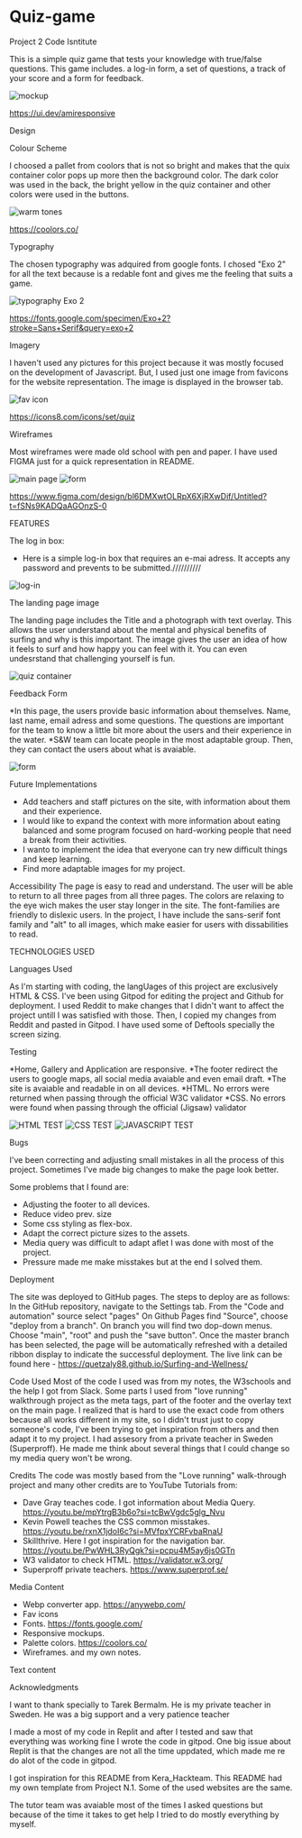 # Quiz-game
 
Project 2
Code Isntitute

This is a simple quiz game that tests your knowledge with true/false questions. This game includes. a log-in form, a set of questions, a track of your score and a form for feedback. 

![mockup](./assets/readme.files/mockup.webp)

https://ui.dev/amiresponsive


Design

Colour Scheme

I choosed a pallet from coolors that is not so bright and makes that the quix container color pops up more then the background color. The dark color was used in the back, the bright yellow in the quiz container and other colors were used in the buttons. 

![warm tones](./assets/readme-files/warm-tones.webp)

https://coolors.co/

Typography

The chosen typography was adquired from google fonts. 
I chosed "Exo 2" for all the text because is a redable font and gives me the feeling that suits a game. 

![typography Exo 2](./assets/readme.files/font.webp)

https://fonts.google.com/specimen/Exo+2?stroke=Sans+Serif&query=exo+2

Imagery

I haven't used any pictures for this project because it was mostly focused on the development of Javascript. But, I used just one image from favicons for the website representation. 
The image is displayed in the browser tab. 

![fav icon](./assets/images/icons8-quizizz-64.png)

https://icons8.com/icons/set/quiz


Wireframes

Most wireframes were made old school with pen and paper. I have used FIGMA just for a quick representation in README. 

![main page](./assets/readme.files/wireframe1.webp)
![form](./assets/readme.files/wireframe2.webp)

https://www.figma.com/design/bl6DMXwtOLRpX6XjRXwDif/Untitled?t=fSNs9KADQaAGOnzS-0

FEATURES

The log in box:

* Here is a simple log-in box that requires an e-mai adress. It accepts any password and prevents to be submitted.////////// 

![log-in](./assets/readme.files/login.webp)

The landing page image

The landing page includes the Title and a photograph with text overlay. This allows the user understand about the mental and physical benefits of surfing and why is this important. The image gives the user an idea of how it feels to surf and how happy you can feel with it. You can even undesrstand that challenging yourself is fun. 

![quiz container](./assets/readme.files/main.page.webp)

Feedback Form

*In this page, the users provide basic information about themselves. Name, last name, email adress and some questions. The questions are important for the team to know a little bit more about the users and their experience in the water. 
*S&W team can locate people in the most adaptable group. Then, they can contact the users about what is avaiable. 

![form](./assets/readme.files/form.webp)


Future Implementations
- Add teachers and staff pictures on the site, with information about them and their experience. 
- I would like to expand the context with more information about eating balanced and some program focused on hard-working people that need a break from their activities.
- I wanto to implement the idea that everyone can try new difficult things and keep learning.
- Find more adaptable images for my project.

Accessibility
The page is easy to read and understand. The user will be able to return to all three pages from all three pages. The colors are relaxing to the eye wich makes the user stay longer in the site. The font-families are friendly to dislexic users. In the project, I have include the sans-serif font family and "alt" to all images, which make easier for users with dissabilities to read. 

TECHNOLOGIES USED

Languages Used

As I'm starting with coding, the langUages of this project are exclusively HTML & CSS.
I've been using Gitpod for editing the project and Github for deployment. 
I used Reddit to make changes that I didn't want to affect the project untill I was satisfied with those. Then, I copied my changes from Reddit and pasted in Gitpod. 
I have used some of Deftools specially the screen sizing.

Testing

*Home, Gallery and Application are responsive. 
*The footer redirect the users to google maps, all social media avaiable and even email draft. 
*The site is avaiable and readable in on all devices. 
*HTML. No errors were returned when passing through the official W3C validator
*CSS. No errors were found when passing through the official (Jigsaw) validator

![HTML TEST](./assets/readme.files/html.validator.webp)
![CSS TEST](./assets/readme.files/css.validator.webp)
![JAVASCRIPT TEST](./assets/readme.files/javascript%20validator.webp)

Bugs

I've been correcting and adjusting small mistakes in all the process of this project. 
Sometimes I've made big changes to make the page look better. 

Some problems that I found are:
- Adjusting the footer to all devices.
- Reduce video prev. size
- Some css styling as flex-box.
- Adapt the correct picture sizes to the assets.
- Media query was difficult to adapt aflet I was done with most of the project. 
- Pressure made me make misstakes but at the end I solved them. 

Deployment

The site was deployed to GitHub pages. The steps to deploy are as follows:
In the GitHub repository, navigate to the Settings tab.
From the "Code and automation" source select "pages"
On Github Pages find "Source", choose "deploy from a branch".
On branch you will find two dop-down menus. Choose "main", "root" and push the "save button".
Once the master branch has been selected, the page will be automatically refreshed with a detailed ribbon display to indicate the successful deployment.
The live link can be found here - https://quetzaly88.github.io/Surfing-and-Wellness/

Code Used
Most of the code I used was from my notes, the W3schools and the help I got from Slack. 
Some parts I used from "love running" walkthrough project as the meta tags, part of the footer and the overlay text on the main page. I realized that is hard to use the exact code from others because all works different in my site, so I didn't trust just to copy someone's code, I've been trying to get inspiration from others and then adapt it to my project. 
I had assesory from a private teacher in Sweden (Superproff).  He made me think about several things that I could change so my media query won't be wrong. 

Credits
The code was mostly based from the "Love running" walk-through project and 
many other credits are to YouTube Tutorials from:
- Dave Gray teaches code. I got information about Media Query. https://youtu.be/mpYtrgB3b6o?si=tcBwVgdc5glg_Nvu
- Kevin Powell teaches the CSS common misstakes.  https://youtu.be/rxnX1jdoI6c?si=MVfpxYCRFvbaRnaU
- Skillthrive. Here I got inspiration for the navigation bar. https://youtu.be/PwWHL3RyQgk?si=pcpu4M5ay6js0GTn
- W3 validator to check HTML. https://validator.w3.org/
- Superproff private teachers. https://www.superprof.se/

Media Content

- Webp converter app. https://anywebp.com/
- Fav icons
- Fonts. https://fonts.google.com/
- Responsive mockups. 
- Palette colors. https://coolors.co/
- Wireframes.  and my own notes.

Text content


Acknowledgments

I want to thank specially to Tarek Bermalm. He is my private teacher in Sweden. He was a big support and a very patience teacher 

I made a most of my code in Replit and after I tested and saw that everything was working fine I wrote the code in gitpod. One big issue about Replit is that the changes are not all the time uppdated, which made me re do alot of the code in gitpod. 

I got inspiration for this README from Kera_Hackteam. This README had my own template from Project N.1.  Some of the used websites are the same.  

The tutor team was avaiable most of the times I asked questions but because of the time it takes to get help I tried to do mostly everything by myself. 